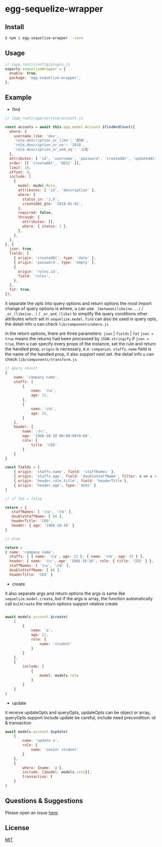 # egg-sequelize-wrapper

<!--
Description here.
-->

## Install

```bash
$ npm i egg-sequelize-wrapper --save
```

## Usage

```js
// {app_root}/config/plugin.js
exports.sequelizeWrapper = {
  enable: true,
  package: 'egg-sequelize-wrapper',
};
```

## Example

<!-- example here -->
* find

```js
// {app_root}/app/service/account.js

const accouts = await this.app.model.Account.$findAndCount({
  where: {
    username_like: 'dev',
    'role.description_or_like': '超级',
    'role.description_or_ne': '2018',
    'role.description_or_and_eq': '上班'
  },
  attributes: [ 'id', 'username', 'password', 'createdAt', 'updatedAt' ],
  order: [[ 'createdAt', 'DESC' ]],
  limit: 10,
  offset: 0,
  include: [
    {
      model: model.Role,
      attributes: [ 'id', 'description' ],
      where: {
        status_in: '1,0',
        createdAt_gte: '2018-01-01',
      },
      required: false,
      through: {
        attributes: [],
        where: { status: 1 },
      },
    },
  ],
}, {
  json: true,
  fields: [
    { origin: 'createdAt', type: 'date' },
    { origin: 'password', type: 'empty' },
    {
      origin: 'roles.id',
      field: 'roles',
    },
  ],
  fat: true,
});

```
it separate the opts into query options and return options
the most import change of query options is where, u can use `_(between|like|ne...)` / `_or_(like|ne..)` / `_or_and_(like)` to simplify the query conditions
other attributes which set in `sequelize.model.find` can also be used in query opts, the detail info u can check `lib/components/where.js`

in the return options, there are three parameters: `json` | `fields` | `fat`
`json = true` means the returns had been processed by `JSON.stringify`
if `json = true`, then u can specify every props of the instance, set the rule and return the handled prop, `origin` is necessary, e.x: `companies.staffs.name`
field is the name of the handled prop, it also support nest set. the detail info u can check `lib/components/transform.js`

```js
// qeury result
{
    name: 'company name',
    staffs: [
        {
            name: '小a',
            age: 22,
        },
        {
            name: '小b',
            age: 33,
        }
    ],
    header: {
        name: '小c',
        age: '1966-10-10 00:00:00+8:00',
        role: {
            title: 'CEO'
        }
    }
}

const fields = [
    { origin: 'staffs.name', field: 'staffNames' },
    { origin: 'staffs.age', field: 'doubleStaffName', filter: x => x > 30, translate: x => x * 2},
    { origin: 'header.role.title', field: 'headerTitle'},
    { origin: 'header.age', type: 'date' }
]

// if fat = false

return = { 
   staffNames: [ '小a', '小b' ],
   doubleStaffName: [ 66 ],
   headerTitle: 'CEO',
   header: { age: '1966-10-10' } 
}

// else

return = 
{ name: 'company name',
  staffs: [ { name: '小a', age: 22 }, { name: '小b', age: 33 } ],
  header: { name: '小c', age: '1966-10-10', role: { title: 'CEO' } },
  staffNames: [ '小a', '小b' ],
  doubleStaffName: [ 66 ],
  headerTitle: 'CEO' }

```

* create

it also separate args and return options
the args is same like `sequelize.model.create`, but if the args is array, the function automatically call `bulkCreate`
the return options support relative create

```js

await models.account.$create(
    [
        {
            name: 'a',
            age: 22,
            role: {
                name: 'student'
            }
        }
    ],
    {
        include: [
            {
                model: models.role
            }
        ]
    }
)
```

* update

it receive updateOpts and queryOpts, updateOpts can be object or array, queryOpts support include update
be careful, include need precondition: id & transaction

```js
await models.account.$update(
    {
        name: 'update a',
        role: {
            name: 'senior student'
        }
    },
    {
        where: {name: 'a'},
        include: [{model: models.role}],
        transaction: t
    }
)
```
## Questions & Suggestions

Please open an issue [here](https://github.com/eggjs/egg/issues).

## License

[MIT](LICENSE)

